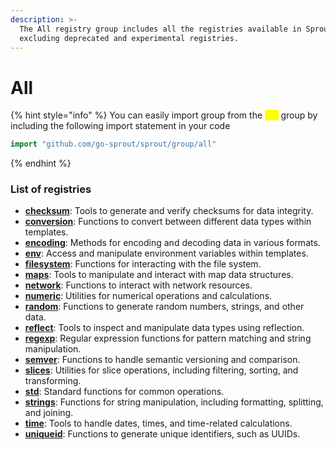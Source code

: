 ```yaml
---
description: >-
  The All registry group includes all the registries available in Sprout,
  excluding deprecated and experimental registries.
---
```


# All

{% hint style="info" %}
You can easily import group from the <mark style="color:yellow;">`all`</mark> group by including the following import statement in your code

```go
import "github.com/go-sprout/sprout/group/all"
```
{% endhint %}

### List of registries

* [**checksum**](checksum.md): Tools to generate and verify checksums for data integrity.
* [**conversion**](conversion.md): Functions to convert between different data types within templates.
* [**encoding**](encoding.md): Methods for encoding and decoding data in various formats.
* [**env**](env.md): Access and manipulate environment variables within templates.
* [**filesystem**](filesystem.md): Functions for interacting with the file system.
* [**maps**](maps.md): Tools to manipulate and interact with map data structures.
* [**network**](network.md): Functions to interact with network resources.
* [**numeric**](numeric.md): Utilities for numerical operations and calculations.
* [**random**](random.md): Functions to generate random numbers, strings, and other data.
* [**reflect**](reflect.md): Tools to inspect and manipulate data types using reflection.
* [**regexp**](regexp.md): Regular expression functions for pattern matching and string manipulation.
* [**semver**](semver.md): Functions to handle semantic versioning and comparison.
* [**slices**](slices.md): Utilities for slice operations, including filtering, sorting, and transforming.
* [**std**](std.md): Standard functions for common operations.
* [**strings**](strings.md): Functions for string manipulation, including formatting, splitting, and joining.
* [**time**](time.md): Tools to handle dates, times, and time-related calculations.
* [**uniqueid**](uniqueid.md): Functions to generate unique identifiers, such as UUIDs.
